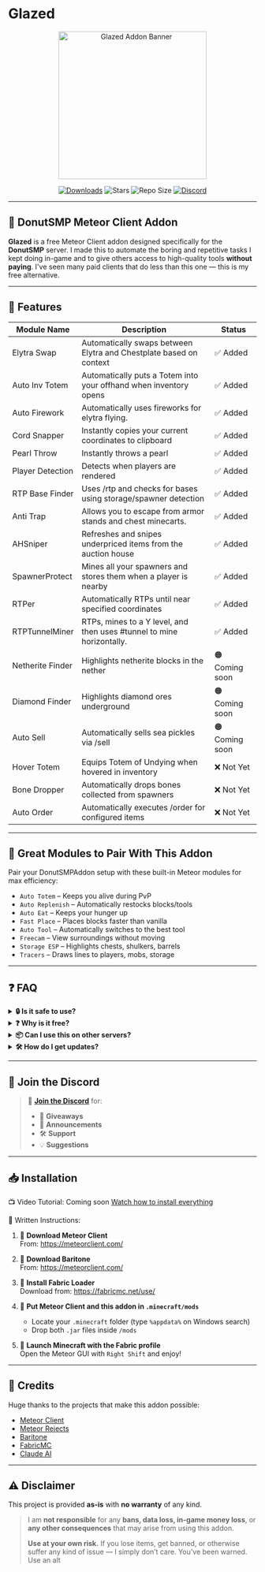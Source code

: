 # Glazed
<p align="center">
  <img src="https://nnpg.dev/Glazedlogo.png" alt="Glazed Addon Banner" width="300"/>
</p>

<p align="center">
  <a href="https://github.com/realnnpg/Glazed/releases"><img src="https://img.shields.io/github/downloads/realnnpg/Glazed/total.svg?style=for-the-badge&label=Downloads" alt="Downloads"/></a>
  <img src="https://img.shields.io/github/stars/realnnpg/Glazed?style=for-the-badge" alt="Stars"/>
  <img src="https://img.shields.io/github/repo-size/realnnpg/Glazed?style=for-the-badge" alt="Repo Size"/>
  <a href="https://discord.gg/TCQDpG8ByY"><img src="https://img.shields.io/discord/1282076342908747879?color=%237289DA&label=Discord&logo=discord&logoColor=white&style=for-the-badge" alt="Discord"/></a>
</p>

---

## 🍩 DonutSMP Meteor Client Addon

**Glazed** is a free Meteor Client addon designed specifically for the **DonutSMP** server. I made this to automate the boring and repetitive tasks I kept doing in-game and to give others access to high-quality tools **without paying**. I've seen many paid clients that do less than this one — this is my free alternative.



---

## 🚀 Features

| Module Name      | Description                                                                 | Status   |
|------------------|-----------------------------------------------------------------------------|----------|
| Elytra Swap      | Automatically swaps between Elytra and Chestplate based on context          | ✅ Added |
| Auto Inv Totem   | Automatically puts a Totem into your offhand when inventory opens           | ✅ Added |
| Auto Firework    | Automatically uses fireworks for elytra flying.                             | ✅ Added |
| Cord Snapper     | Instantly copies your current coordinates to clipboard                      | ✅ Added |
| Pearl Throw      | Instantly throws a pearl                                                    | ✅ Added |
| Player Detection | Detects when players are rendered                                           | ✅ Added |
| RTP Base Finder  | Uses /rtp and checks for bases using storage/spawner detection              | ✅ Added |
| Anti Trap        | Allows you to escape from armor stands and chest minecarts.                 | ✅ Added |
| AHSniper         | Refreshes and snipes underpriced items from the auction house               | ✅ Added |
| SpawnerProtect   | Mines all your spawners and stores them when a player is nearby             | ✅ Added |
| RTPer            | Automatically RTPs until near specified coordinates                         | ✅ Added |
| RTPTunnelMiner   | RTPs, mines to a Y level, and then uses #tunnel to mine horizontally.       | ✅ Added |
| Netherite Finder | Highlights netherite blocks in the nether                                   | 🟠 Coming soon |
| Diamond Finder   | Highlights diamond ores underground                                         | 🟠 Coming soon |
| Auto Sell        | Automatically sells sea pickles via /sell                                   | 🟠 Coming soon |
| Hover Totem      | Equips Totem of Undying when hovered in inventory                           | ❌ Not Yet |
| Bone Dropper     | Automatically drops bones collected from spawners                           | ❌ Not Yet |
| Auto Order       | Automatically executes /order for configured items                          | ❌ Not Yet |

---

## 🔗 Great Modules to Pair With This Addon

Pair your DonutSMPAddon setup with these built-in Meteor modules for max efficiency:

- `Auto Totem` – Keeps you alive during PvP
- `Auto Replenish` – Automatically restocks blocks/tools
- `Auto Eat` – Keeps your hunger up
- `Fast Place` – Places blocks faster than vanilla
- `Auto Tool` – Automatically switches to the best tool
- `Freecam` – View surroundings without moving
- `Storage ESP` – Highlights chests, shulkers, barrels
- `Tracers` – Draws lines to players, mobs, storage

---

## ❓ FAQ

<details>
  <summary><strong>🔒 Is it safe to use?</strong></summary>
  <p>
    Yes, it's completely open-source. There are no token loggers, backdoors, or obfuscation. If you're unsure, feel free to inspect the code or compile it yourself.
  </p>
</details>

<details>
  <summary><strong>❓ Why is it free?</strong></summary>
  <p>
    I made this addon to help DonutSMP players automate boring tasks without paying ridiculous prices for private clients. It's a free, powerful alternative.
  </p>
</details>

<details>
  <summary><strong>📦 Can I use this on other servers?</strong></summary>
  <p>
    This addon was made specifically for DonutSMP, and most features are designed to work only there (e.g., Auction Sniper, Auto Sell, RTP Base Finder). While some basic modules may still work elsewhere, the full functionality is best experienced on DonutSMP.
  </p>
</details>

<details>
  <summary><strong>🛠️ How do I get updates?</strong></summary>
  <p>
    Join the <a href="https://discord.gg/TCQDpG8ByY">Discord server</a> for update announcements, changelogs, and early access to new modules. You can also star/watch the GitHub repo.
  </p>
</details>



---

## 📢 Join the Discord

> 💬 **[Join the Discord](https://discord.gg/TCQDpG8ByY)** for:
> - 💸 **Giveaways**
> - 📢 **Announcements**
> - 🛠️ **Support**
> - 💡 **Suggestions**

---

## 📥 Installation

📺 Video Tutorial:
Coming soon
[Watch how to install everything](https://youtu.be/@realnnpg)

📝 Written Instructions:

1. 🔽 **Download Meteor Client**  
   From: https://meteorclient.com/

1. 🔽 **Download Baritone**  
   From: https://meteorclient.com/

3. 🧵 **Install Fabric Loader**  
   Download from: https://fabricmc.net/use/

4. 🧩 **Put Meteor Client and this addon in `.minecraft/mods`**
    - Locate your `.minecraft` folder (type `%appdata%` on Windows search)
    - Drop both `.jar` files inside `/mods`

5. 🚀 **Launch Minecraft with the Fabric profile**  
   Open the Meteor GUI with `Right Shift` and enjoy!

---

## 🧠 Credits

Huge thanks to the projects that make this addon possible:

- [Meteor Client](https://github.com/MeteorDevelopment/meteor-client)
- [Meteor Rejects](https://github.com/AntiCope/meteor-rejects)
- [Baritone](https://github.com/cabaletta/baritone)
- [FabricMC](https://fabricmc.net/)
- [Claude AI](https://claude.ai/)

---

## ⚠️ Disclaimer

This project is provided **as-is** with **no warranty** of any kind.

> I am **not responsible** for any **bans, data loss, in-game money loss**, or **any other consequences** that may arise from using this addon.
>
> **Use at your own risk.** If you lose items, get banned, or otherwise suffer any kind of issue — I simply don’t care. You’ve been warned. Use an alt




